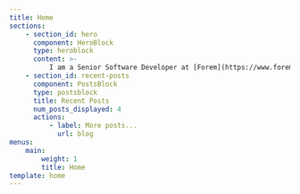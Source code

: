 ```yaml
---
title: Home
sections:
    - section_id: hero
      component: HeroBlock
      type: heroblock
      content: >-
          I am a Senior Software Developer at [Forem](https://www.forem.com/)/[DEV](https://dev.to) working on all things Forem. I do not get along with spiders.
    - section_id: recent-posts
      component: PostsBlock
      type: postsblock
      title: Recent Posts
      num_posts_displayed: 4
      actions:
          - label: More posts...
            url: blog
menus:
    main:
        weight: 1
        title: Home
template: home
---
```

